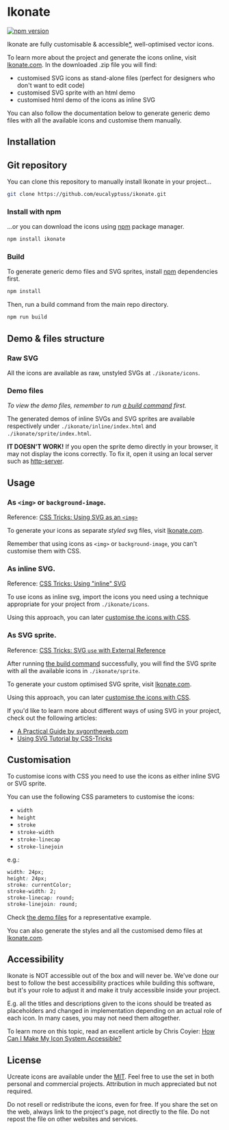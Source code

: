 # Ikonate

[![npm version](https://badge.fury.io/js/ikonate.svg)](https://badge.fury.io/js/ikonate)

Ikonate are fully customisable & accessible[*](http://github.com/eucalyptuss/ikonate#accessibility), well-optimised vector icons. 

To learn more about the project and generate the icons online, visit [Ikonate.com](http://ikonate.com). In the downloaded .zip file you will find:
* customised SVG icons as stand-alone files (perfect for designers who don't want to edit code)
* customised SVG sprite with an html demo
* customised html demo of the icons as inline SVG

You can also follow the documentation below to generate generic demo files with all the available icons and customise them manually.

## Installation

## Git repository

You can clone this repository to manually install Ikonate in your project…

```bash
git clone https://github.com/eucalyptuss/ikonate.git
```
### Install with npm

…or you can download the icons using [npm](http://npmjs.com/) package manager.

```bash
npm install ikonate
```

### Build

To generate generic demo files and SVG sprites, install [npm](http://npmjs.com/) dependencies first.
```bash
npm install
```

Then, run a build command from the main repo directory.
```bash
npm run build
```

## Demo & files structure

### Raw SVG

All the icons are available as raw, unstyled SVGs at `./ikonate/icons`.

### Demo files

*To view the demo files, remember to run [a build command](http://github.com/eucalyptuss/ikonate#build) first.*

The generated demos of inline SVGs and SVG sprites are available respectively under `./ikonate/inline/index.html` and `./ikonate/sprite/index.html`.

**IT DOESN'T WORK!** If you open the sprite demo directly in your browser, it may not display the icons correctly. To fix it, open it using an local server such as [http-server](https://www.npmjs.com/package/http-server).

## Usage

### As `<img>` or `background-image`.

Reference: [CSS Tricks: Using SVG as an `<img>`](https://css-tricks.com/using-svg/#article-header-id-2)

To generate your icons as separate *styled* svg files, visit [Ikonate.com](http://ikonate.com).

Remember that using icons as `<img>` or `background-image`, you can't customise them with CSS.

### As inline SVG.

Reference: [CSS Tricks: Using "inline" SVG](https://css-tricks.com/using-svg/#article-header-id-7)

To use icons as inline svg, import the icons you need using a technique appropriate for your project from `./ikonate/icons`.

Using this approach, you can later [customise the icons with CSS](http://github.com/eucalyptuss/ikonate#customisation).

### As SVG sprite.

Reference: [CSS Tricks: SVG `use` with External Reference](https://css-tricks.com/svg-use-with-external-reference-take-2/)

After running [the build command](http://github.com/eucalyptuss/ikonate#build) successfully, you will find the SVG sprite with all the available icons in `./ikonate/sprite`.

To generate your custom optimised SVG sprite, visit [Ikonate.com](http://ikonate.com).

Using this approach, you can later [customise the icons with CSS](http://github.com/eucalyptuss/ikonate#customisation).

If you'd like to learn more about different ways of using SVG in your project, check out the following articles:
* [A Practical Guide by svgontheweb.com](https://svgontheweb.com/#implementation)
* [Using SVG Tutorial by CSS-Tricks](https://css-tricks.com/using-svg/)

## Customisation

To customise icons with CSS you need to use the icons as either inline SVG or SVG sprite.

You can use the following CSS parameters to customise the icons:
* `width`
* `height`
* `stroke`
* `stroke-width`
* `stroke-linecap`
* `stroke-linejoin`

e.g.:

```css
width: 24px;
height: 24px;
stroke: currentColor;
stroke-width: 2;
stroke-linecap: round;
stroke-linejoin: round;
```

Check [the demo files](http://github.com/eucalyptuss/ikonate#demo-files) for a representative example. 

You can also generate the styles and all the customised demo files at [Ikonate.com](http://ikonate.com).

## Accessibility

Ikonate is NOT accessible out of the box and will never be. We've done our best to follow the best accessibility practices while building this software, but it's your role to adjust it and make it truly accessible inside your project. 

E.g. all the titles and descriptions given to the icons should be treated as placeholders and changed in implementation depending on an actual role of each icon. In many cases, you may not need them altogether.

To learn more on this topic, read an excellent article by Chris Coyier: [How Can I Make My Icon System Accessible?](https://css-tricks.com/can-make-icon-system-accessible/)

## License

Ucreate icons are available under the [MIT](https://github.com/eucalyptuss/ikonate/blob/master/LICENSE). Feel free to use the set in both personal and commercial projects. Attribution in much appreciated but not required.

Do not resell or redistribute the icons, even for free. If you share the set on the web, always link to the project's page, not directly to the file. Do not repost the file on other websites and services.
